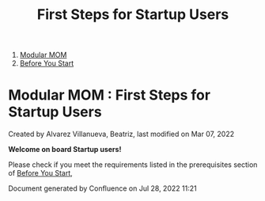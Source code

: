 ﻿---
title: "First Steps for Startup Users"
weight: 1
---
1. [Modular MOM](c:\users\anil.birajdar\desktop\temp\index.html)
1. [Before You Start](c:\users\anil.birajdar\desktop\temp\Before-You-Start_127740192.html)
# **Modular MOM : First Steps for Startup Users** 
Created by Alvarez Villanueva, Beatriz, last modified on Mar 07, 2022 

**Welcome on board Startup users!**

Please check if you meet the requirements listed in the prerequisites section of [Before You Start](c:\users\anil.birajdar\desktop\temp\Before-You-Start_127740192.html), 

Document generated by Confluence on Jul 28, 2022 11:21

